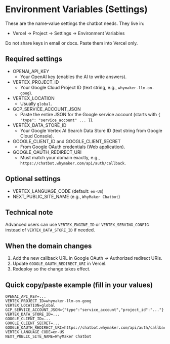 # Environment Variables (Settings)

These are the name‑value settings the chatbot needs. They live in:
- Vercel → Project → Settings → Environment Variables

Do not share keys in email or docs. Paste them into Vercel only.

## Required settings
- OPENAI_API_KEY
  - Your OpenAI key (enables the AI to write answers).
- VERTEX_PROJECT_ID
  - Your Google Cloud Project ID (text string, e.g., `whymaker-llm-on-goog`).
- VERTEX_LOCATION
  - Usually `global`.
- GCP_SERVICE_ACCOUNT_JSON
  - Paste the entire JSON for the Google service account (starts with `{ "type": "service_account" ... }`).
- VERTEX_DATA_STORE_ID
  - Your Google Vertex AI Search Data Store ID (text string from Google Cloud Console).
- GOOGLE_CLIENT_ID and GOOGLE_CLIENT_SECRET
  - From Google OAuth credentials (Web application).
- GOOGLE_OAUTH_REDIRECT_URI
  - Must match your domain exactly, e.g., `https://chatbot.whymaker.com/api/auth/callback`.

## Optional settings
- VERTEX_LANGUAGE_CODE (default: `en-US`)
- NEXT_PUBLIC_SITE_NAME (e.g., `WhyMaker Chatbot`)

## Technical note
Advanced users can use `VERTEX_ENGINE_ID` or `VERTEX_SERVING_CONFIG` instead of `VERTEX_DATA_STORE_ID` if needed.

## When the domain changes
1. Add the new callback URL in Google OAuth → Authorized redirect URIs.
2. Update `GOOGLE_OAUTH_REDIRECT_URI` in Vercel.
3. Redeploy so the change takes effect.

## Quick copy/paste example (fill in your values)
```
OPENAI_API_KEY=...
VERTEX_PROJECT_ID=whymaker-llm-on-goog
VERTEX_LOCATION=global
GCP_SERVICE_ACCOUNT_JSON={"type":"service_account","project_id":"..."}
VERTEX_DATA_STORE_ID=...
GOOGLE_CLIENT_ID=...
GOOGLE_CLIENT_SECRET=...
GOOGLE_OAUTH_REDIRECT_URI=https://chatbot.whymaker.com/api/auth/callback
VERTEX_LANGUAGE_CODE=en-US
NEXT_PUBLIC_SITE_NAME=WhyMaker Chatbot
```
